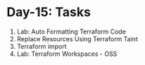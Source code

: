 # Day-15: Tasks

1. Lab: Auto Formatting Terraform Code
2. Replace Resources Using Terraform Taint
3. Terraform import
4. Lab: Terraform Workspaces - OSS
